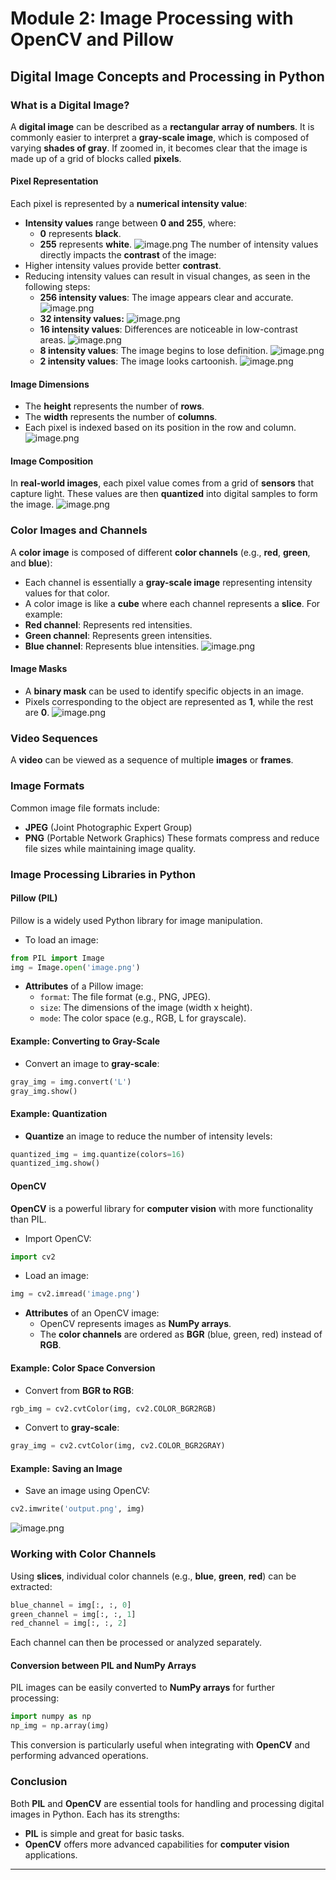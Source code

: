 

# Module 2: Image Processing with OpenCV and Pillow
## Digital Image Concepts and Processing in Python
### What is a Digital Image?
A **digital image** can be described as a **rectangular array of numbers**. It is commonly easier to interpret a **gray-scale image**, which is composed of varying **shades of gray**. If zoomed in, it becomes clear that the image is made up of a grid of blocks called **pixels**.
#### Pixel Representation
Each pixel is represented by a **numerical intensity value**:
- **Intensity values** range between **0 and 255**, where:
	- **0** represents **black**.
	- **255** represents **white**.
![image.png](https://prod-files-secure.s3.us-west-2.amazonaws.com/03e82b26-cccb-4906-bb56-adabcbdc0655/fa1bb4aa-313a-44c2-a7b3-7fa4a8432b08/image.png?X-Amz-Algorithm=AWS4-HMAC-SHA256&X-Amz-Content-Sha256=UNSIGNED-PAYLOAD&X-Amz-Credential=ASIAZI2LB466WWZULM7O%2F20250129%2Fus-west-2%2Fs3%2Faws4_request&X-Amz-Date=20250129T101535Z&X-Amz-Expires=3600&X-Amz-Security-Token=IQoJb3JpZ2luX2VjEIH%2F%2F%2F%2F%2F%2F%2F%2F%2F%2FwEaCXVzLXdlc3QtMiJHMEUCIEk9ZXf8%2FvlkvkH7pkyAy1c2iGuFVRiTHVWxjEdmw0YbAiEAhonELmLcPDnzpkcnn5X4ftiGU70V73Z7dxXXg4IB0cMqiAQIiv%2F%2F%2F%2F%2F%2F%2F%2F%2F%2FARAAGgw2Mzc0MjMxODM4MDUiDIhiiQplXuIZ8jOcJSrcA3%2FNrhLC2AUtPWXHFpjRh4gUBPMVzDglRRS2s9AySgmKGTj9puyxzHr%2BKVzR5s6fUvKwy2ojx1KsRhv9Bpt3qAS57bljcN3ta1Fjrm5FQOzdog4T74v%2FfNs5AG71P0jbqzm%2BpXQdVQrnfRmzYRhhb3XL7orNA8cpAe4GSsR7pkLxm4xE7cPlH6cAxwySk037y0hnQvc90ALBeES35RNoOAV%2Fwu4tsBxZxaBMJAsmkTXPny2AaxgFi%2BY2ceuU5TlO2JSoA5mxs6nu4KW7aE6M1kFbKTSm%2Bu4W%2FJytgAPu%2F4xL8ftx%2BlXkShVxIG7HcOe4RIGNIifTrn3D4nyVHYMvEpDQc3nvOWGjv%2B4sh3hFAyjPV8Qw3dLL2pzgJSOWh5L5kHbtxMGpRwvT%2F%2FdibhgxMvNPTmXuM8skneMW4y%2Bysj5cQR7Tq%2BN%2BjkXYPf23MU8xRPdWmaNH8jlyiPH%2FbqeuKTDwZebURJb0vaNaAA53QsCXyxv2bg3Q4LIH9Xu7unkm1yRw9bCgpqklGjLM4qe9VelX884ahRElyS3CvILOTVYV8bRH8mfL8O%2BjbOQWgblfMyIIosyWXRUV4o2s4NtSwNFgigxzsQIYcRJO0hSsIWWw%2BETHX%2FcmsYWeytczMJnj57wGOqUBTd%2FAVhpdeQsc8xosJQw2q974c%2B7C6ElsxnOIAFT02maE%2FbgAqWhhgyddidPh07GxPYEio70gOLuFebsejdyoTd4cMcSRg0W%2FpsfKmEwq5WqvconJx7s3M6ccbt1srZIzm2Wo46t9OsMX%2Bi7TTeeZO98aHRwYUhZ%2FfUHLyYLKqhDGXVE6gNjaOCk5POmbYcvOMLVke1b0HVnS6GEznxsBhSnp7FoR&X-Amz-Signature=e0c5da5debe7f104dfc33eb62f7a190ca8f6b7d9dfdedfc5a8559c5d32607dc2&X-Amz-SignedHeaders=host&x-id=GetObject)
The number of intensity values directly impacts the **contrast** of the image:
- Higher intensity values provide better **contrast**.
- Reducing intensity values can result in visual changes, as seen in the following steps:
	- **256 intensity values**: The image appears clear and accurate.
![image.png](https://prod-files-secure.s3.us-west-2.amazonaws.com/03e82b26-cccb-4906-bb56-adabcbdc0655/0de7dfb4-99dc-4b87-8932-5165b3c3b775/image.png?X-Amz-Algorithm=AWS4-HMAC-SHA256&X-Amz-Content-Sha256=UNSIGNED-PAYLOAD&X-Amz-Credential=ASIAZI2LB4663GK4KYD6%2F20250129%2Fus-west-2%2Fs3%2Faws4_request&X-Amz-Date=20250129T101535Z&X-Amz-Expires=3600&X-Amz-Security-Token=IQoJb3JpZ2luX2VjEIL%2F%2F%2F%2F%2F%2F%2F%2F%2F%2FwEaCXVzLXdlc3QtMiJGMEQCIFmIl4MzwM%2B4KiYkzHPFRPIKQelBINc0dYjJP%2Bu4nOXLAiAH3uTemSAErAxzVAm%2BpvPgrnexMexR9RcXk9GbBZZMviqIBAiL%2F%2F%2F%2F%2F%2F%2F%2F%2F%2F8BEAAaDDYzNzQyMzE4MzgwNSIMeByMA%2BWiswLtI03kKtwD7aoTQbQ%2BcmIqh11hpgtDl%2FLsXJkCuS%2FYo2RcbKDT4NzcfCa3%2Fu0Jv3vQlwhMkwPnfE6xKd7kLszBPFg0UYK6JMVqMPEjuweWQSWrodF37joz5A5g%2FLtL4KfdHPbHJtfPuKQsGOXrpXyoKc76sIZlBbQAtXEV8PUTaIxNkp4qJSARo5ktSGuhkeQbYL%2BaS5OHhtFI6pzUZyJeOtTmjf%2F8OePY%2FjYwqKUFCq2oRVpIZ6yXEguB2ZBjDJE624uVLhTx3kEWxIkAIY5TCrSdsbYXy4eE8vz1jZCqeBfpXrvaPQVfA2EaHk7ujO1l2oJ06Uy%2FiycxAS%2FZ%2BxS3hLncFI8EPqYRGUIrUK%2F7Y0jicOm7LUT3diwOUQU7g7Me8UC0HYcEnI93fRHdfhlV0J0zOnSe%2BPLUsI%2F1Px3gAB7FjjeQVh0mXcurD5X9ag1c5VP7hh99qBR4nUgmEMAoDlq0uet9CHrqio3YVLK9fSlRJzHF4ZGtzSvzv3hsjm5k6axa5iAbq6UpoV4NXd4VQvz3AcxYXndqVwBwn84yW%2Ft6dOjHUa5I3tGKdbOTzA8tta2%2BpFFrx7yinQqtWjb4VE13NvSG1daclJ8kl%2BbxFsvIBKnvDDq1s3JVUmLDDGvNfrowy%2F7nvAY6pgH8WA3SAVqSeMVS%2BqKw7p8XTTOFsJZN7XY0rapRTwkP2sv71aTlzcOsJChoGjAMPY1TUQ3CYxotl6rdQR3QdvxgRhSkEE1JsVwSCPtb6eamTmxRp6xtWSeKTgSHqVveBqh56apr5vkjFSv%2Fty4j0usG7Sdid0saSAVzcotIx963W6CscWKCD%2FNJQKvgNgcuCaFaN2cpctXd8JKm5EBcfnzOmmG2a5Ny&X-Amz-Signature=5e623c0bbaf43f7648382ac8acd87f2aae284725aacb5ff92035846833d65936&X-Amz-SignedHeaders=host&x-id=GetObject)
	- **32 intensity values:**
![image.png](https://prod-files-secure.s3.us-west-2.amazonaws.com/03e82b26-cccb-4906-bb56-adabcbdc0655/7eb81f08-b190-4c5a-ba2b-2a498a15b2c4/image.png?X-Amz-Algorithm=AWS4-HMAC-SHA256&X-Amz-Content-Sha256=UNSIGNED-PAYLOAD&X-Amz-Credential=ASIAZI2LB4663GK4KYD6%2F20250129%2Fus-west-2%2Fs3%2Faws4_request&X-Amz-Date=20250129T101535Z&X-Amz-Expires=3600&X-Amz-Security-Token=IQoJb3JpZ2luX2VjEIL%2F%2F%2F%2F%2F%2F%2F%2F%2F%2FwEaCXVzLXdlc3QtMiJGMEQCIFmIl4MzwM%2B4KiYkzHPFRPIKQelBINc0dYjJP%2Bu4nOXLAiAH3uTemSAErAxzVAm%2BpvPgrnexMexR9RcXk9GbBZZMviqIBAiL%2F%2F%2F%2F%2F%2F%2F%2F%2F%2F8BEAAaDDYzNzQyMzE4MzgwNSIMeByMA%2BWiswLtI03kKtwD7aoTQbQ%2BcmIqh11hpgtDl%2FLsXJkCuS%2FYo2RcbKDT4NzcfCa3%2Fu0Jv3vQlwhMkwPnfE6xKd7kLszBPFg0UYK6JMVqMPEjuweWQSWrodF37joz5A5g%2FLtL4KfdHPbHJtfPuKQsGOXrpXyoKc76sIZlBbQAtXEV8PUTaIxNkp4qJSARo5ktSGuhkeQbYL%2BaS5OHhtFI6pzUZyJeOtTmjf%2F8OePY%2FjYwqKUFCq2oRVpIZ6yXEguB2ZBjDJE624uVLhTx3kEWxIkAIY5TCrSdsbYXy4eE8vz1jZCqeBfpXrvaPQVfA2EaHk7ujO1l2oJ06Uy%2FiycxAS%2FZ%2BxS3hLncFI8EPqYRGUIrUK%2F7Y0jicOm7LUT3diwOUQU7g7Me8UC0HYcEnI93fRHdfhlV0J0zOnSe%2BPLUsI%2F1Px3gAB7FjjeQVh0mXcurD5X9ag1c5VP7hh99qBR4nUgmEMAoDlq0uet9CHrqio3YVLK9fSlRJzHF4ZGtzSvzv3hsjm5k6axa5iAbq6UpoV4NXd4VQvz3AcxYXndqVwBwn84yW%2Ft6dOjHUa5I3tGKdbOTzA8tta2%2BpFFrx7yinQqtWjb4VE13NvSG1daclJ8kl%2BbxFsvIBKnvDDq1s3JVUmLDDGvNfrowy%2F7nvAY6pgH8WA3SAVqSeMVS%2BqKw7p8XTTOFsJZN7XY0rapRTwkP2sv71aTlzcOsJChoGjAMPY1TUQ3CYxotl6rdQR3QdvxgRhSkEE1JsVwSCPtb6eamTmxRp6xtWSeKTgSHqVveBqh56apr5vkjFSv%2Fty4j0usG7Sdid0saSAVzcotIx963W6CscWKCD%2FNJQKvgNgcuCaFaN2cpctXd8JKm5EBcfnzOmmG2a5Ny&X-Amz-Signature=267856cb327766f71dc8f558a7cc79224491c66c908b810a02e7f5ed5e6885d6&X-Amz-SignedHeaders=host&x-id=GetObject)
	- **16 intensity values**: Differences are noticeable in low-contrast areas.
![image.png](https://prod-files-secure.s3.us-west-2.amazonaws.com/03e82b26-cccb-4906-bb56-adabcbdc0655/6bf56d44-9a14-4b7b-98c2-1f00b8630f0c/image.png?X-Amz-Algorithm=AWS4-HMAC-SHA256&X-Amz-Content-Sha256=UNSIGNED-PAYLOAD&X-Amz-Credential=ASIAZI2LB4663GK4KYD6%2F20250129%2Fus-west-2%2Fs3%2Faws4_request&X-Amz-Date=20250129T101535Z&X-Amz-Expires=3600&X-Amz-Security-Token=IQoJb3JpZ2luX2VjEIL%2F%2F%2F%2F%2F%2F%2F%2F%2F%2FwEaCXVzLXdlc3QtMiJGMEQCIFmIl4MzwM%2B4KiYkzHPFRPIKQelBINc0dYjJP%2Bu4nOXLAiAH3uTemSAErAxzVAm%2BpvPgrnexMexR9RcXk9GbBZZMviqIBAiL%2F%2F%2F%2F%2F%2F%2F%2F%2F%2F8BEAAaDDYzNzQyMzE4MzgwNSIMeByMA%2BWiswLtI03kKtwD7aoTQbQ%2BcmIqh11hpgtDl%2FLsXJkCuS%2FYo2RcbKDT4NzcfCa3%2Fu0Jv3vQlwhMkwPnfE6xKd7kLszBPFg0UYK6JMVqMPEjuweWQSWrodF37joz5A5g%2FLtL4KfdHPbHJtfPuKQsGOXrpXyoKc76sIZlBbQAtXEV8PUTaIxNkp4qJSARo5ktSGuhkeQbYL%2BaS5OHhtFI6pzUZyJeOtTmjf%2F8OePY%2FjYwqKUFCq2oRVpIZ6yXEguB2ZBjDJE624uVLhTx3kEWxIkAIY5TCrSdsbYXy4eE8vz1jZCqeBfpXrvaPQVfA2EaHk7ujO1l2oJ06Uy%2FiycxAS%2FZ%2BxS3hLncFI8EPqYRGUIrUK%2F7Y0jicOm7LUT3diwOUQU7g7Me8UC0HYcEnI93fRHdfhlV0J0zOnSe%2BPLUsI%2F1Px3gAB7FjjeQVh0mXcurD5X9ag1c5VP7hh99qBR4nUgmEMAoDlq0uet9CHrqio3YVLK9fSlRJzHF4ZGtzSvzv3hsjm5k6axa5iAbq6UpoV4NXd4VQvz3AcxYXndqVwBwn84yW%2Ft6dOjHUa5I3tGKdbOTzA8tta2%2BpFFrx7yinQqtWjb4VE13NvSG1daclJ8kl%2BbxFsvIBKnvDDq1s3JVUmLDDGvNfrowy%2F7nvAY6pgH8WA3SAVqSeMVS%2BqKw7p8XTTOFsJZN7XY0rapRTwkP2sv71aTlzcOsJChoGjAMPY1TUQ3CYxotl6rdQR3QdvxgRhSkEE1JsVwSCPtb6eamTmxRp6xtWSeKTgSHqVveBqh56apr5vkjFSv%2Fty4j0usG7Sdid0saSAVzcotIx963W6CscWKCD%2FNJQKvgNgcuCaFaN2cpctXd8JKm5EBcfnzOmmG2a5Ny&X-Amz-Signature=494aae262f40c3befc765bdb33200e8c9e0c1dbc432a40eb75b35404ba225e1e&X-Amz-SignedHeaders=host&x-id=GetObject)
	- **8 intensity values**: The image begins to lose definition.
![image.png](https://prod-files-secure.s3.us-west-2.amazonaws.com/03e82b26-cccb-4906-bb56-adabcbdc0655/cca05878-ca1a-43e0-8bec-1d146756f9ae/image.png?X-Amz-Algorithm=AWS4-HMAC-SHA256&X-Amz-Content-Sha256=UNSIGNED-PAYLOAD&X-Amz-Credential=ASIAZI2LB4663GK4KYD6%2F20250129%2Fus-west-2%2Fs3%2Faws4_request&X-Amz-Date=20250129T101535Z&X-Amz-Expires=3600&X-Amz-Security-Token=IQoJb3JpZ2luX2VjEIL%2F%2F%2F%2F%2F%2F%2F%2F%2F%2FwEaCXVzLXdlc3QtMiJGMEQCIFmIl4MzwM%2B4KiYkzHPFRPIKQelBINc0dYjJP%2Bu4nOXLAiAH3uTemSAErAxzVAm%2BpvPgrnexMexR9RcXk9GbBZZMviqIBAiL%2F%2F%2F%2F%2F%2F%2F%2F%2F%2F8BEAAaDDYzNzQyMzE4MzgwNSIMeByMA%2BWiswLtI03kKtwD7aoTQbQ%2BcmIqh11hpgtDl%2FLsXJkCuS%2FYo2RcbKDT4NzcfCa3%2Fu0Jv3vQlwhMkwPnfE6xKd7kLszBPFg0UYK6JMVqMPEjuweWQSWrodF37joz5A5g%2FLtL4KfdHPbHJtfPuKQsGOXrpXyoKc76sIZlBbQAtXEV8PUTaIxNkp4qJSARo5ktSGuhkeQbYL%2BaS5OHhtFI6pzUZyJeOtTmjf%2F8OePY%2FjYwqKUFCq2oRVpIZ6yXEguB2ZBjDJE624uVLhTx3kEWxIkAIY5TCrSdsbYXy4eE8vz1jZCqeBfpXrvaPQVfA2EaHk7ujO1l2oJ06Uy%2FiycxAS%2FZ%2BxS3hLncFI8EPqYRGUIrUK%2F7Y0jicOm7LUT3diwOUQU7g7Me8UC0HYcEnI93fRHdfhlV0J0zOnSe%2BPLUsI%2F1Px3gAB7FjjeQVh0mXcurD5X9ag1c5VP7hh99qBR4nUgmEMAoDlq0uet9CHrqio3YVLK9fSlRJzHF4ZGtzSvzv3hsjm5k6axa5iAbq6UpoV4NXd4VQvz3AcxYXndqVwBwn84yW%2Ft6dOjHUa5I3tGKdbOTzA8tta2%2BpFFrx7yinQqtWjb4VE13NvSG1daclJ8kl%2BbxFsvIBKnvDDq1s3JVUmLDDGvNfrowy%2F7nvAY6pgH8WA3SAVqSeMVS%2BqKw7p8XTTOFsJZN7XY0rapRTwkP2sv71aTlzcOsJChoGjAMPY1TUQ3CYxotl6rdQR3QdvxgRhSkEE1JsVwSCPtb6eamTmxRp6xtWSeKTgSHqVveBqh56apr5vkjFSv%2Fty4j0usG7Sdid0saSAVzcotIx963W6CscWKCD%2FNJQKvgNgcuCaFaN2cpctXd8JKm5EBcfnzOmmG2a5Ny&X-Amz-Signature=d3da3941610fbceec2522dab892534b6c35e0977e6c66bb82daa454df29c9151&X-Amz-SignedHeaders=host&x-id=GetObject)
	- **2 intensity values**: The image looks cartoonish.
![image.png](https://prod-files-secure.s3.us-west-2.amazonaws.com/03e82b26-cccb-4906-bb56-adabcbdc0655/12da64d7-6b97-44e0-bc2c-52b9c47ce212/image.png?X-Amz-Algorithm=AWS4-HMAC-SHA256&X-Amz-Content-Sha256=UNSIGNED-PAYLOAD&X-Amz-Credential=ASIAZI2LB4663GK4KYD6%2F20250129%2Fus-west-2%2Fs3%2Faws4_request&X-Amz-Date=20250129T101535Z&X-Amz-Expires=3600&X-Amz-Security-Token=IQoJb3JpZ2luX2VjEIL%2F%2F%2F%2F%2F%2F%2F%2F%2F%2FwEaCXVzLXdlc3QtMiJGMEQCIFmIl4MzwM%2B4KiYkzHPFRPIKQelBINc0dYjJP%2Bu4nOXLAiAH3uTemSAErAxzVAm%2BpvPgrnexMexR9RcXk9GbBZZMviqIBAiL%2F%2F%2F%2F%2F%2F%2F%2F%2F%2F8BEAAaDDYzNzQyMzE4MzgwNSIMeByMA%2BWiswLtI03kKtwD7aoTQbQ%2BcmIqh11hpgtDl%2FLsXJkCuS%2FYo2RcbKDT4NzcfCa3%2Fu0Jv3vQlwhMkwPnfE6xKd7kLszBPFg0UYK6JMVqMPEjuweWQSWrodF37joz5A5g%2FLtL4KfdHPbHJtfPuKQsGOXrpXyoKc76sIZlBbQAtXEV8PUTaIxNkp4qJSARo5ktSGuhkeQbYL%2BaS5OHhtFI6pzUZyJeOtTmjf%2F8OePY%2FjYwqKUFCq2oRVpIZ6yXEguB2ZBjDJE624uVLhTx3kEWxIkAIY5TCrSdsbYXy4eE8vz1jZCqeBfpXrvaPQVfA2EaHk7ujO1l2oJ06Uy%2FiycxAS%2FZ%2BxS3hLncFI8EPqYRGUIrUK%2F7Y0jicOm7LUT3diwOUQU7g7Me8UC0HYcEnI93fRHdfhlV0J0zOnSe%2BPLUsI%2F1Px3gAB7FjjeQVh0mXcurD5X9ag1c5VP7hh99qBR4nUgmEMAoDlq0uet9CHrqio3YVLK9fSlRJzHF4ZGtzSvzv3hsjm5k6axa5iAbq6UpoV4NXd4VQvz3AcxYXndqVwBwn84yW%2Ft6dOjHUa5I3tGKdbOTzA8tta2%2BpFFrx7yinQqtWjb4VE13NvSG1daclJ8kl%2BbxFsvIBKnvDDq1s3JVUmLDDGvNfrowy%2F7nvAY6pgH8WA3SAVqSeMVS%2BqKw7p8XTTOFsJZN7XY0rapRTwkP2sv71aTlzcOsJChoGjAMPY1TUQ3CYxotl6rdQR3QdvxgRhSkEE1JsVwSCPtb6eamTmxRp6xtWSeKTgSHqVveBqh56apr5vkjFSv%2Fty4j0usG7Sdid0saSAVzcotIx963W6CscWKCD%2FNJQKvgNgcuCaFaN2cpctXd8JKm5EBcfnzOmmG2a5Ny&X-Amz-Signature=5f9d39a51af05a92be280feade21290bbf824bdfb408441655741f47cb94c82b&X-Amz-SignedHeaders=host&x-id=GetObject)
#### Image Dimensions
- The **height** represents the number of **rows**.
- The **width** represents the number of **columns**.
- Each pixel is indexed based on its position in the row and column.
![image.png](https://prod-files-secure.s3.us-west-2.amazonaws.com/03e82b26-cccb-4906-bb56-adabcbdc0655/ff056335-e79e-4491-b508-30cd45b6c194/image.png?X-Amz-Algorithm=AWS4-HMAC-SHA256&X-Amz-Content-Sha256=UNSIGNED-PAYLOAD&X-Amz-Credential=ASIAZI2LB466WWZULM7O%2F20250129%2Fus-west-2%2Fs3%2Faws4_request&X-Amz-Date=20250129T101535Z&X-Amz-Expires=3600&X-Amz-Security-Token=IQoJb3JpZ2luX2VjEIH%2F%2F%2F%2F%2F%2F%2F%2F%2F%2FwEaCXVzLXdlc3QtMiJHMEUCIEk9ZXf8%2FvlkvkH7pkyAy1c2iGuFVRiTHVWxjEdmw0YbAiEAhonELmLcPDnzpkcnn5X4ftiGU70V73Z7dxXXg4IB0cMqiAQIiv%2F%2F%2F%2F%2F%2F%2F%2F%2F%2FARAAGgw2Mzc0MjMxODM4MDUiDIhiiQplXuIZ8jOcJSrcA3%2FNrhLC2AUtPWXHFpjRh4gUBPMVzDglRRS2s9AySgmKGTj9puyxzHr%2BKVzR5s6fUvKwy2ojx1KsRhv9Bpt3qAS57bljcN3ta1Fjrm5FQOzdog4T74v%2FfNs5AG71P0jbqzm%2BpXQdVQrnfRmzYRhhb3XL7orNA8cpAe4GSsR7pkLxm4xE7cPlH6cAxwySk037y0hnQvc90ALBeES35RNoOAV%2Fwu4tsBxZxaBMJAsmkTXPny2AaxgFi%2BY2ceuU5TlO2JSoA5mxs6nu4KW7aE6M1kFbKTSm%2Bu4W%2FJytgAPu%2F4xL8ftx%2BlXkShVxIG7HcOe4RIGNIifTrn3D4nyVHYMvEpDQc3nvOWGjv%2B4sh3hFAyjPV8Qw3dLL2pzgJSOWh5L5kHbtxMGpRwvT%2F%2FdibhgxMvNPTmXuM8skneMW4y%2Bysj5cQR7Tq%2BN%2BjkXYPf23MU8xRPdWmaNH8jlyiPH%2FbqeuKTDwZebURJb0vaNaAA53QsCXyxv2bg3Q4LIH9Xu7unkm1yRw9bCgpqklGjLM4qe9VelX884ahRElyS3CvILOTVYV8bRH8mfL8O%2BjbOQWgblfMyIIosyWXRUV4o2s4NtSwNFgigxzsQIYcRJO0hSsIWWw%2BETHX%2FcmsYWeytczMJnj57wGOqUBTd%2FAVhpdeQsc8xosJQw2q974c%2B7C6ElsxnOIAFT02maE%2FbgAqWhhgyddidPh07GxPYEio70gOLuFebsejdyoTd4cMcSRg0W%2FpsfKmEwq5WqvconJx7s3M6ccbt1srZIzm2Wo46t9OsMX%2Bi7TTeeZO98aHRwYUhZ%2FfUHLyYLKqhDGXVE6gNjaOCk5POmbYcvOMLVke1b0HVnS6GEznxsBhSnp7FoR&X-Amz-Signature=78b95c29d6c9d7038afb188875ac9ef590bf741bc4fdccef87eec9b16dae2a4c&X-Amz-SignedHeaders=host&x-id=GetObject)
#### Image Composition
In **real-world images**, each pixel value comes from a grid of **sensors** that capture light. These values are then **quantized** into digital samples to form the image.
![image.png](https://prod-files-secure.s3.us-west-2.amazonaws.com/03e82b26-cccb-4906-bb56-adabcbdc0655/0c721ea0-409b-4d32-b630-a00d6f170d18/image.png?X-Amz-Algorithm=AWS4-HMAC-SHA256&X-Amz-Content-Sha256=UNSIGNED-PAYLOAD&X-Amz-Credential=ASIAZI2LB466WWZULM7O%2F20250129%2Fus-west-2%2Fs3%2Faws4_request&X-Amz-Date=20250129T101535Z&X-Amz-Expires=3600&X-Amz-Security-Token=IQoJb3JpZ2luX2VjEIH%2F%2F%2F%2F%2F%2F%2F%2F%2F%2FwEaCXVzLXdlc3QtMiJHMEUCIEk9ZXf8%2FvlkvkH7pkyAy1c2iGuFVRiTHVWxjEdmw0YbAiEAhonELmLcPDnzpkcnn5X4ftiGU70V73Z7dxXXg4IB0cMqiAQIiv%2F%2F%2F%2F%2F%2F%2F%2F%2F%2FARAAGgw2Mzc0MjMxODM4MDUiDIhiiQplXuIZ8jOcJSrcA3%2FNrhLC2AUtPWXHFpjRh4gUBPMVzDglRRS2s9AySgmKGTj9puyxzHr%2BKVzR5s6fUvKwy2ojx1KsRhv9Bpt3qAS57bljcN3ta1Fjrm5FQOzdog4T74v%2FfNs5AG71P0jbqzm%2BpXQdVQrnfRmzYRhhb3XL7orNA8cpAe4GSsR7pkLxm4xE7cPlH6cAxwySk037y0hnQvc90ALBeES35RNoOAV%2Fwu4tsBxZxaBMJAsmkTXPny2AaxgFi%2BY2ceuU5TlO2JSoA5mxs6nu4KW7aE6M1kFbKTSm%2Bu4W%2FJytgAPu%2F4xL8ftx%2BlXkShVxIG7HcOe4RIGNIifTrn3D4nyVHYMvEpDQc3nvOWGjv%2B4sh3hFAyjPV8Qw3dLL2pzgJSOWh5L5kHbtxMGpRwvT%2F%2FdibhgxMvNPTmXuM8skneMW4y%2Bysj5cQR7Tq%2BN%2BjkXYPf23MU8xRPdWmaNH8jlyiPH%2FbqeuKTDwZebURJb0vaNaAA53QsCXyxv2bg3Q4LIH9Xu7unkm1yRw9bCgpqklGjLM4qe9VelX884ahRElyS3CvILOTVYV8bRH8mfL8O%2BjbOQWgblfMyIIosyWXRUV4o2s4NtSwNFgigxzsQIYcRJO0hSsIWWw%2BETHX%2FcmsYWeytczMJnj57wGOqUBTd%2FAVhpdeQsc8xosJQw2q974c%2B7C6ElsxnOIAFT02maE%2FbgAqWhhgyddidPh07GxPYEio70gOLuFebsejdyoTd4cMcSRg0W%2FpsfKmEwq5WqvconJx7s3M6ccbt1srZIzm2Wo46t9OsMX%2Bi7TTeeZO98aHRwYUhZ%2FfUHLyYLKqhDGXVE6gNjaOCk5POmbYcvOMLVke1b0HVnS6GEznxsBhSnp7FoR&X-Amz-Signature=e2ce55b16cb6a7b40b394cdbfb5b315192edd66d34f2acb0af56c8ada23220a6&X-Amz-SignedHeaders=host&x-id=GetObject)
### Color Images and Channels
A **color image** is composed of different **color channels** (e.g., **red**, **green**, and **blue**):
- Each channel is essentially a **gray-scale image** representing intensity values for that color.
- A color image is like a **cube** where each channel represents a **slice**.
For example:
- **Red channel**: Represents red intensities.
- **Green channel**: Represents green intensities.
- **Blue channel**: Represents blue intensities.
![image.png](https://prod-files-secure.s3.us-west-2.amazonaws.com/03e82b26-cccb-4906-bb56-adabcbdc0655/c0cc17c9-842f-413f-82e8-f3f44278cf74/image.png?X-Amz-Algorithm=AWS4-HMAC-SHA256&X-Amz-Content-Sha256=UNSIGNED-PAYLOAD&X-Amz-Credential=ASIAZI2LB466WWZULM7O%2F20250129%2Fus-west-2%2Fs3%2Faws4_request&X-Amz-Date=20250129T101535Z&X-Amz-Expires=3600&X-Amz-Security-Token=IQoJb3JpZ2luX2VjEIH%2F%2F%2F%2F%2F%2F%2F%2F%2F%2FwEaCXVzLXdlc3QtMiJHMEUCIEk9ZXf8%2FvlkvkH7pkyAy1c2iGuFVRiTHVWxjEdmw0YbAiEAhonELmLcPDnzpkcnn5X4ftiGU70V73Z7dxXXg4IB0cMqiAQIiv%2F%2F%2F%2F%2F%2F%2F%2F%2F%2FARAAGgw2Mzc0MjMxODM4MDUiDIhiiQplXuIZ8jOcJSrcA3%2FNrhLC2AUtPWXHFpjRh4gUBPMVzDglRRS2s9AySgmKGTj9puyxzHr%2BKVzR5s6fUvKwy2ojx1KsRhv9Bpt3qAS57bljcN3ta1Fjrm5FQOzdog4T74v%2FfNs5AG71P0jbqzm%2BpXQdVQrnfRmzYRhhb3XL7orNA8cpAe4GSsR7pkLxm4xE7cPlH6cAxwySk037y0hnQvc90ALBeES35RNoOAV%2Fwu4tsBxZxaBMJAsmkTXPny2AaxgFi%2BY2ceuU5TlO2JSoA5mxs6nu4KW7aE6M1kFbKTSm%2Bu4W%2FJytgAPu%2F4xL8ftx%2BlXkShVxIG7HcOe4RIGNIifTrn3D4nyVHYMvEpDQc3nvOWGjv%2B4sh3hFAyjPV8Qw3dLL2pzgJSOWh5L5kHbtxMGpRwvT%2F%2FdibhgxMvNPTmXuM8skneMW4y%2Bysj5cQR7Tq%2BN%2BjkXYPf23MU8xRPdWmaNH8jlyiPH%2FbqeuKTDwZebURJb0vaNaAA53QsCXyxv2bg3Q4LIH9Xu7unkm1yRw9bCgpqklGjLM4qe9VelX884ahRElyS3CvILOTVYV8bRH8mfL8O%2BjbOQWgblfMyIIosyWXRUV4o2s4NtSwNFgigxzsQIYcRJO0hSsIWWw%2BETHX%2FcmsYWeytczMJnj57wGOqUBTd%2FAVhpdeQsc8xosJQw2q974c%2B7C6ElsxnOIAFT02maE%2FbgAqWhhgyddidPh07GxPYEio70gOLuFebsejdyoTd4cMcSRg0W%2FpsfKmEwq5WqvconJx7s3M6ccbt1srZIzm2Wo46t9OsMX%2Bi7TTeeZO98aHRwYUhZ%2FfUHLyYLKqhDGXVE6gNjaOCk5POmbYcvOMLVke1b0HVnS6GEznxsBhSnp7FoR&X-Amz-Signature=1d3115c9f47796a534e1559f6668412e7180fec222833a4d2a71a4da23f7f394&X-Amz-SignedHeaders=host&x-id=GetObject)
#### Image Masks
- A **binary mask** can be used to identify specific objects in an image.
- Pixels corresponding to the object are represented as **1**, while the rest are **0**.
![image.png](https://prod-files-secure.s3.us-west-2.amazonaws.com/03e82b26-cccb-4906-bb56-adabcbdc0655/667eab4d-d19d-4618-81d0-663b6beb002c/image.png?X-Amz-Algorithm=AWS4-HMAC-SHA256&X-Amz-Content-Sha256=UNSIGNED-PAYLOAD&X-Amz-Credential=ASIAZI2LB466WWZULM7O%2F20250129%2Fus-west-2%2Fs3%2Faws4_request&X-Amz-Date=20250129T101535Z&X-Amz-Expires=3600&X-Amz-Security-Token=IQoJb3JpZ2luX2VjEIH%2F%2F%2F%2F%2F%2F%2F%2F%2F%2FwEaCXVzLXdlc3QtMiJHMEUCIEk9ZXf8%2FvlkvkH7pkyAy1c2iGuFVRiTHVWxjEdmw0YbAiEAhonELmLcPDnzpkcnn5X4ftiGU70V73Z7dxXXg4IB0cMqiAQIiv%2F%2F%2F%2F%2F%2F%2F%2F%2F%2FARAAGgw2Mzc0MjMxODM4MDUiDIhiiQplXuIZ8jOcJSrcA3%2FNrhLC2AUtPWXHFpjRh4gUBPMVzDglRRS2s9AySgmKGTj9puyxzHr%2BKVzR5s6fUvKwy2ojx1KsRhv9Bpt3qAS57bljcN3ta1Fjrm5FQOzdog4T74v%2FfNs5AG71P0jbqzm%2BpXQdVQrnfRmzYRhhb3XL7orNA8cpAe4GSsR7pkLxm4xE7cPlH6cAxwySk037y0hnQvc90ALBeES35RNoOAV%2Fwu4tsBxZxaBMJAsmkTXPny2AaxgFi%2BY2ceuU5TlO2JSoA5mxs6nu4KW7aE6M1kFbKTSm%2Bu4W%2FJytgAPu%2F4xL8ftx%2BlXkShVxIG7HcOe4RIGNIifTrn3D4nyVHYMvEpDQc3nvOWGjv%2B4sh3hFAyjPV8Qw3dLL2pzgJSOWh5L5kHbtxMGpRwvT%2F%2FdibhgxMvNPTmXuM8skneMW4y%2Bysj5cQR7Tq%2BN%2BjkXYPf23MU8xRPdWmaNH8jlyiPH%2FbqeuKTDwZebURJb0vaNaAA53QsCXyxv2bg3Q4LIH9Xu7unkm1yRw9bCgpqklGjLM4qe9VelX884ahRElyS3CvILOTVYV8bRH8mfL8O%2BjbOQWgblfMyIIosyWXRUV4o2s4NtSwNFgigxzsQIYcRJO0hSsIWWw%2BETHX%2FcmsYWeytczMJnj57wGOqUBTd%2FAVhpdeQsc8xosJQw2q974c%2B7C6ElsxnOIAFT02maE%2FbgAqWhhgyddidPh07GxPYEio70gOLuFebsejdyoTd4cMcSRg0W%2FpsfKmEwq5WqvconJx7s3M6ccbt1srZIzm2Wo46t9OsMX%2Bi7TTeeZO98aHRwYUhZ%2FfUHLyYLKqhDGXVE6gNjaOCk5POmbYcvOMLVke1b0HVnS6GEznxsBhSnp7FoR&X-Amz-Signature=aaa023ebbbf2e610c09cb0f4b4622ad39625def07ca2eb94d96d6d3c5815968c&X-Amz-SignedHeaders=host&x-id=GetObject)
### Video Sequences
A **video** can be viewed as a sequence of multiple **images** or **frames**.
### Image Formats
Common image file formats include:
- **JPEG** (Joint Photographic Expert Group)
- **PNG** (Portable Network Graphics)
These formats compress and reduce file sizes while maintaining image quality.
### Image Processing Libraries in Python
#### Pillow (PIL)
Pillow is a widely used Python library for image manipulation.
- To load an image:
```python
from PIL import Image
img = Image.open('image.png')
```
- **Attributes** of a Pillow image:
	- `format`: The file format (e.g., PNG, JPEG).
	- `size`: The dimensions of the image (width x height).
	- `mode`: The color space (e.g., RGB, L for grayscale).
#### Example: Converting to Gray-Scale
- Convert an image to **gray-scale**:
```python
gray_img = img.convert('L')
gray_img.show()
```
#### Example: Quantization
- **Quantize** an image to reduce the number of intensity levels:
```python
quantized_img = img.quantize(colors=16)
quantized_img.show()
```
#### OpenCV
**OpenCV** is a powerful library for **computer vision** with more functionality than PIL.
- Import OpenCV:
```python
import cv2
```
- Load an image:
```python
img = cv2.imread('image.png')
```
- **Attributes** of an OpenCV image:
	- OpenCV represents images as **NumPy arrays**.
	- The **color channels** are ordered as **BGR** (blue, green, red) instead of **RGB**.
#### Example: Color Space Conversion
- Convert from **BGR to RGB**:
```python
rgb_img = cv2.cvtColor(img, cv2.COLOR_BGR2RGB)
```
- Convert to **gray-scale**:
```python
gray_img = cv2.cvtColor(img, cv2.COLOR_BGR2GRAY)
```
#### Example: Saving an Image
- Save an image using OpenCV:
```python
cv2.imwrite('output.png', img)
```
![image.png](https://prod-files-secure.s3.us-west-2.amazonaws.com/03e82b26-cccb-4906-bb56-adabcbdc0655/25fcc977-54ea-484c-997e-9b6bd016f347/image.png?X-Amz-Algorithm=AWS4-HMAC-SHA256&X-Amz-Content-Sha256=UNSIGNED-PAYLOAD&X-Amz-Credential=ASIAZI2LB466WWZULM7O%2F20250129%2Fus-west-2%2Fs3%2Faws4_request&X-Amz-Date=20250129T101535Z&X-Amz-Expires=3600&X-Amz-Security-Token=IQoJb3JpZ2luX2VjEIH%2F%2F%2F%2F%2F%2F%2F%2F%2F%2FwEaCXVzLXdlc3QtMiJHMEUCIEk9ZXf8%2FvlkvkH7pkyAy1c2iGuFVRiTHVWxjEdmw0YbAiEAhonELmLcPDnzpkcnn5X4ftiGU70V73Z7dxXXg4IB0cMqiAQIiv%2F%2F%2F%2F%2F%2F%2F%2F%2F%2FARAAGgw2Mzc0MjMxODM4MDUiDIhiiQplXuIZ8jOcJSrcA3%2FNrhLC2AUtPWXHFpjRh4gUBPMVzDglRRS2s9AySgmKGTj9puyxzHr%2BKVzR5s6fUvKwy2ojx1KsRhv9Bpt3qAS57bljcN3ta1Fjrm5FQOzdog4T74v%2FfNs5AG71P0jbqzm%2BpXQdVQrnfRmzYRhhb3XL7orNA8cpAe4GSsR7pkLxm4xE7cPlH6cAxwySk037y0hnQvc90ALBeES35RNoOAV%2Fwu4tsBxZxaBMJAsmkTXPny2AaxgFi%2BY2ceuU5TlO2JSoA5mxs6nu4KW7aE6M1kFbKTSm%2Bu4W%2FJytgAPu%2F4xL8ftx%2BlXkShVxIG7HcOe4RIGNIifTrn3D4nyVHYMvEpDQc3nvOWGjv%2B4sh3hFAyjPV8Qw3dLL2pzgJSOWh5L5kHbtxMGpRwvT%2F%2FdibhgxMvNPTmXuM8skneMW4y%2Bysj5cQR7Tq%2BN%2BjkXYPf23MU8xRPdWmaNH8jlyiPH%2FbqeuKTDwZebURJb0vaNaAA53QsCXyxv2bg3Q4LIH9Xu7unkm1yRw9bCgpqklGjLM4qe9VelX884ahRElyS3CvILOTVYV8bRH8mfL8O%2BjbOQWgblfMyIIosyWXRUV4o2s4NtSwNFgigxzsQIYcRJO0hSsIWWw%2BETHX%2FcmsYWeytczMJnj57wGOqUBTd%2FAVhpdeQsc8xosJQw2q974c%2B7C6ElsxnOIAFT02maE%2FbgAqWhhgyddidPh07GxPYEio70gOLuFebsejdyoTd4cMcSRg0W%2FpsfKmEwq5WqvconJx7s3M6ccbt1srZIzm2Wo46t9OsMX%2Bi7TTeeZO98aHRwYUhZ%2FfUHLyYLKqhDGXVE6gNjaOCk5POmbYcvOMLVke1b0HVnS6GEznxsBhSnp7FoR&X-Amz-Signature=44990ec9e63b4f42bc9714c195619b0e510e722b89853b4b10b6d6565df24fe3&X-Amz-SignedHeaders=host&x-id=GetObject)
### Working with Color Channels
Using **slices**, individual color channels (e.g., **blue**, **green**, **red**) can be extracted:
```python
blue_channel = img[:, :, 0]
green_channel = img[:, :, 1]
red_channel = img[:, :, 2]
```
Each channel can then be processed or analyzed separately.
#### Conversion between PIL and NumPy Arrays
PIL images can be easily converted to **NumPy arrays** for further processing:
```python
import numpy as np
np_img = np.array(img)
```
This conversion is particularly useful when integrating with **OpenCV** and performing advanced operations.
### Conclusion
Both **PIL** and **OpenCV** are essential tools for handling and processing digital images in Python. Each has its strengths:
- **PIL** is simple and great for basic tasks.
- **OpenCV** offers more advanced capabilities for **computer vision** applications.
___


